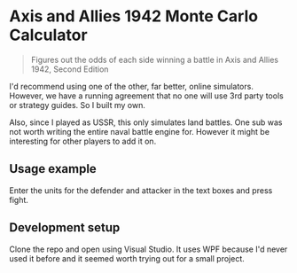 # Axis and Allies 1942 Monte Carlo Calculator
> Figures out the odds of each side winning a battle in Axis and Allies 1942, Second Edition

I'd recommend using one of the other, far better, online simulators. However, we have a running
agreement that no one will use 3rd party tools or strategy guides. So I built my own. 

Also, since I played as USSR, this only simulates land battles. One sub was not worth writing 
the entire naval battle engine for. However it might be interesting for other players to add it on. 

## Usage example

Enter the units for the defender and attacker in the text boxes and press fight. 

## Development setup

Clone the repo and open using Visual Studio. It uses WPF because I'd never used it before and it seemed worth trying out 
for a small project. 
